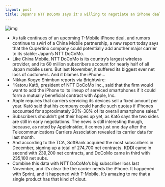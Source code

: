 ```yaml
---
layout: post
title: Japan's NTT DoCoMo says it's willing to negotiate an iPhone deal
---
```

![img](http://media.idownloadblog.com/wp-content/uploads/2013/01/nttdocomo-japan_6.jpg)
* As talk continues of an upcoming T-Mobile iPhone deal, and rumors continue to swirl of a China Mobile partnership, a new report today says that the Cupertino company could potentially add another major carrier to its stable: Japan’s NTT DoCoMo.
* Like China Mobile, NTT DoCoMo is its country’s largest wireless provider, and its 60 million subscribers account for nearly half of all Japan mobile users. But last November, it suffered its biggest ever net loss of customers. And it blames the iPhone…
* Nikkan Kogyo Shimbun reports via Brightwire:
* “Katoru Katō, president of NTT DoCoMo Inc., said that the firm would want to add the iPhone to its lineup of serviced smartphones if it could form a mutually beneficial contract with Apple, Inc.
* Apple requires that carriers servicing its devices sell a fixed amount per year. Katō said that his company could handle such quotas if iPhones accounted for approximately 20%-30% of its overall smartphone sales.”
* Subscribers shouldn’t get their hopes up yet, as Katō says the two sides are still in early negotiations. The news is still interesting though, because, as noted by AppleInsider, it comes just one day after the Telecommunications Carriers Association revealed its carrier data for last month.
* And according to the TCA, SoftBank acquired the most subscribers in December, signing up a total of 274,700 net contracts. KDDI came in second with 239,200 net contracts, and DoCoMo came in third with 235,100 net subs.
* Combine this data with NTT DoCoMo’s big subscriber loss last November, and it’s clear the the carrier needs the iPhone. It happened with Sprint, and it happened with T-Mobile. It’s amazing to me that a single product has that kind of clout.

